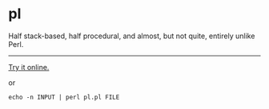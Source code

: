 # pl

Half stack-based, half procedural, and almost, but not quite, entirely unlike Perl.

---
[Try it online.](http://pl.tryitonline.net/)

or

`echo -n INPUT | perl pl.pl FILE`
